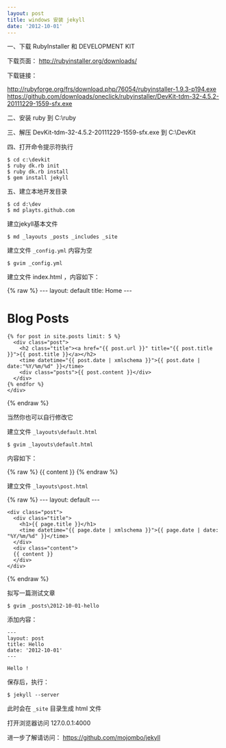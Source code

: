 ```yaml
---
layout: post
title: windows 安装 jekyll
date: '2012-10-01'
---
```


一、下载 RubyInstaller 和 DEVELOPMENT KIT

下载页面： http://rubyinstaller.org/downloads/

下载链接：

http://rubyforge.org/frs/download.php/76054/rubyinstaller-1.9.3-p194.exe
https://github.com/downloads/oneclick/rubyinstaller/DevKit-tdm-32-4.5.2-20111229-1559-sfx.exe

二、安装 ruby 到 C:\ruby

三、解压 DevKit-tdm-32-4.5.2-20111229-1559-sfx.exe 到 C:\DevKit

四、打开命令提示符执行

    $ cd c:\devkit
    $ ruby dk.rb init
    $ ruby dk.rb install
    $ gem install jekyll

五、建立本地开发目录

    $ cd d:\dev
    $ md playts.github.com


建立jekyll基本文件

    $ md _layouts _posts _includes _site

建立文件 `_config.yml` 内容为空

    $ gvim _config.yml

建立文件 index.html ，内容如下：

{% raw %}
    ---
    layout: default
    title: Home
    ---
    <div class="page-front">
    <h1 class="title">Blog Posts</h1>

    {% for post in site.posts limit: 5 %}
      <div class="post">
        <h2 class="title"><a href="{{ post.url }}" title="{{ post.title }}">{{ post.title }}</a></h2>
        <time datetime="{{ post.date | xmlschema }}">{{ post.date | date:"%Y/%m/%d" }}</time>
        <div class="posts">{{ post.content }}</div>
      </div>
    {% endfor %}
    </div>
{% endraw %}

当然你也可以自行修改它

建立文件 `_layouts\default.html`

    $ gvim _layouts\default.html

内容如下：

{% raw %}
    <!DOCTYPE html>
    <html>
    <head>
    <meta charset="utf-8">
      <title>{{ page.title }}</title>
    </head>
    <body>
    {{ content }}
    </body>
    </html>
{% endraw %}

建立文件 `_layouts\post.html`

{% raw %}
    ---
    layout: default
    ---

    <div class="post">
      <div class="title">
        <h1>{{ page.title }}</h1>
        <time datetime="{{ page.date | xmlschema }}">{{ page.date | date: "%Y/%m/%d" }}</time>
      </div>
      <div class="content">
      {{ content }}
      </div>
    </div>
{% endraw %}

拟写一篇测试文章

    $ gvim _posts\2012-10-01-hello

添加内容：

    ---
    layout: post
    title: Hello
    date: '2012-10-01'
    ---

    Hello ! 

保存后，执行：

    $ jekyll --server

此时会在 `_site` 目录生成 html 文件

打开浏览器访问 127.0.0.1:4000

进一步了解请访问： https://github.com/mojombo/jekyll
